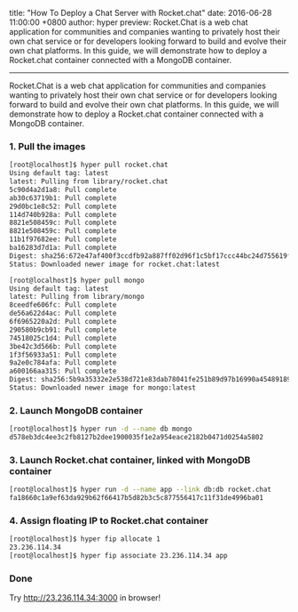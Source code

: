 title: "How To Deploy a Chat Server with Rocket.chat"
date: 2016-06-28 11:00:00 +0800
author: hyper
preview: Rocket.Chat is a web chat application for communities and companies wanting to privately host their own chat service or for developers looking forward to build and evolve their own chat platforms. In this guide, we will demonstrate how to deploy a Rocket.chat container connected with a MongoDB container.

---

Rocket.Chat is a web chat application for communities and companies wanting to privately host their own chat service or for developers looking forward to build and evolve their own chat platforms. In this guide, we will demonstrate how to deploy a Rocket.chat container connected with a MongoDB container.

### 1. Pull the images

``` bash
[root@localhost]$ hyper pull rocket.chat
Using default tag: latest
latest: Pulling from library/rocket.chat
5c90d4a2d1a8: Pull complete
ab30c63719b1: Pull complete
29d0bc1e8c52: Pull complete
114d740b928a: Pull complete
8821e508459c: Pull complete
8821e508459c: Pull complete
11b1f97682ee: Pull complete
ba16283d7d1a: Pull complete
Digest: sha256:672e47af400f3ccdfb92a887ff02d96f1c5bf17ccc44bc24d755619f4e51d5a0
Status: Downloaded newer image for rocket.chat:latest

[root@localhost]$ hyper pull mongo
Using default tag: latest
latest: Pulling from library/mongo
8ceedfe606fc: Pull complete
de56a622d4ac: Pull complete
6f6965220a2d: Pull complete
290580b9cb91: Pull complete
74518025c1d4: Pull complete
3be42c3d566b: Pull complete
1f3f56933a51: Pull complete
9a2e0c784afa: Pull complete
a600166aa315: Pull complete
Digest: sha256:5b9a35332e2e538d721e83dab78041fe251b89d97b16990a45489189ea423967
Status: Downloaded newer image for mongo:latest
```

### 2. Launch MongoDB container

``` bash
[root@localhost]$ hyper run -d --name db mongo
d578eb3dc4ee3c2fb8127b2dee1900035f1e2a954eace2182b0471d0254a5802
```

### 3. Launch Rocket.chat container, linked with MongoDB container

``` bash
[root@localhost]$ hyper run -d --name app --link db:db rocket.chat
fa18660c1a9ef63da929b62f66417b5d82b3c5c877556417c11f31de4996ba01
```
	
### 4. Assign floating IP to Rocket.chat container

``` bash
[root@localhost]$ hyper fip allocate 1
23.236.114.34
[root@localhost]$ hyper fip associate 23.236.114.34 app
```

### Done

Try http://23.236.114.34:3000 in browser!
